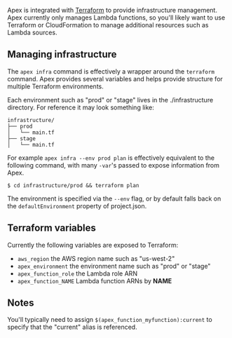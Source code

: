 
Apex is integrated with [Terraform](https://www.terraform.io/) to provide infrastructure management. Apex currently only manages Lambda functions, so you'll likely want to use Terraform or CloudFormation to manage additional resources such as Lambda sources.

## Managing infrastructure

The `apex infra` command is effectively a wrapper around the `terraform` command. Apex provides several variables and helps provide structure for multiple Terraform environments.

Each environment such as "prod" or "stage" lives in the ./infrastructure directory. For reference it may look something like:

```
infrastructure/
├── prod
│   └── main.tf
├── stage
│   └── main.tf
```

For example `apex infra --env prod plan` is effectively equivalent to the following command, with many `-var`'s passed to expose information from Apex.

```
$ cd infrastructure/prod && terraform plan
```

The environment is specified via the `--env` flag, or by default falls back on the `defaultEnvironment` property of project.json.

## Terraform variables

Currently the following variables are exposed to Terraform:

- `aws_region` the AWS region name such as "us-west-2"
- `apex_environment` the environment name such as "prod" or "stage"
- `apex_function_role` the Lambda role ARN
- `apex_function_NAME` Lambda function ARNs by __NAME__

## Notes

You'll typically need to assign `$(apex_function_myfunction):current` to specify that the "current" alias is referenced.
